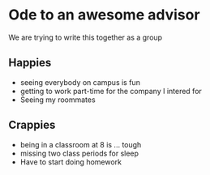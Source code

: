 # Ode to an awesome advisor
We are trying to write this together as a group


## Happies

- seeing everybody on campus is fun
- getting to work part-time for the company I intered for
- Seeing my roommates

## Crappies

- being in a classroom at 8 is ... tough
- missing two class periods for sleep
- Have to start doing homework
